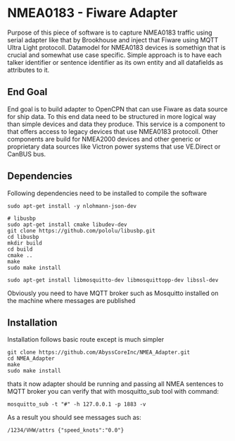 # NMEA0183 - Fiware Adapter

Purpose of this piece of software is to capture NMEA0183 traffic using serial adapter like that by Brookhouse and
inject that Fiware using MQTT Ultra Light protocoll. Datamodel for NMEA0183 devices is somethign that is crucial and 
somewhat use case specific. Simple approach is to have each talker identifier or sentence identifier as its own entity 
and all datafields as attributes to it.

## End Goal
End goal is to build adapter to OpenCPN that can use Fiware as data source for ship data. To this end data need to be 
structured in more logical way than simple devices and data they produce. This service is a component to that offers 
access to legacy devices that use NMEA0183 protocoll. Other components are build for NMEA2000 devices and other 
generic or proprietary data sources like Victron power systems that use VE.Direct or CanBUS bus. 

## Dependencies
Following dependencies need to be installed to compile the software
```
sudo apt-get install -y nlohmann-json-dev

# libusbp
sudo apt-get install cmake libudev-dev
git clone https://github.com/pololu/libusbp.git
cd libusbp
mkdir build
cd build
cmake ..
make
sudo make install

sudo apt-get install libmosquitto-dev libmosquittopp-dev libssl-dev
```
Obviously you need to have MQTT broker such as Mosquitto installed on the machine where messages are published
## Installation
Installation follows basic route except is much simpler
```
git clone https://github.com/AbyssCoreInc/NMEA_Adapter.git
cd NMEA_Adapter
make
sudo make install
```
thats it now adapter should be running and passing all NMEA sentences to MQTT broker
you can verify that with mosquitto_sub tool with command:
```
mosquitto_sub -t "#" -h 127.0.0.1 -p 1883 -v
```
As a result you should see messages such as:
```
/1234/VHW/attrs {"speed_knots":"0.0"}
```

